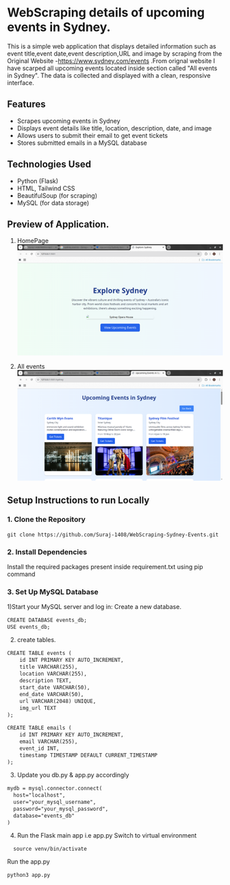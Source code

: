 # WebScraping details of upcoming events in Sydney.

This is a simple web application that displays detailed information such as event title,event date,event description,URL and image by scraping from the Original Website -https://www.sydney.com/events .From orignal website I have scarped all upcoming events located inside section called "All events in Sydney". The data is collected and displayed with a clean, responsive interface.

## Features

- Scrapes upcoming events in Sydney
- Displays event details like title, location, description, date, and image
- Allows users to submit their email to get event tickets
- Stores submitted emails in a MySQL database

## Technologies Used

- Python (Flask)
- HTML, Tailwind CSS
- BeautifulSoup (for scraping)
- MySQL (for data storage)


## Preview of Application.
1) HomePage
![Screenshot](assets/homepage.png)

2) All events
![Screenshot](assets/events.png)
 

## Setup Instructions to run Locally
### 1. Clone the Repository
```
git clone https://github.com/Suraj-1408/WebScraping-Sydney-Events.git
```

### 2. Install Dependencies
Install the required packages present inside requirement.txt using pip command

### 3. Set Up MySQL Database

1)Start your MySQL server and log in:
Create a new database.

```
CREATE DATABASE events_db;
USE events_db;
```

2) create tables.
```
CREATE TABLE events (
    id INT PRIMARY KEY AUTO_INCREMENT,
    title VARCHAR(255),
    location VARCHAR(255),
    description TEXT,
    start_date VARCHAR(50),
    end_date VARCHAR(50),
    url VARCHAR(2048) UNIQUE,
    img_url TEXT
);
```

```
CREATE TABLE emails (
    id INT PRIMARY KEY AUTO_INCREMENT,
    email VARCHAR(255),
    event_id INT,
    timestamp TIMESTAMP DEFAULT CURRENT_TIMESTAMP
);
```

3) Update you db.py & app.py accordingly
  ```
mydb = mysql.connector.connect(
    host="localhost",
    user="your_mysql_username",
    password="your_mysql_password",
    database="events_db"
)
```

4) Run the Flask main app i.e app.py
Switch to virtual environment
  ```
    source venv/bin/activate 
  ```

Run the app.py
```
python3 app.py
```
